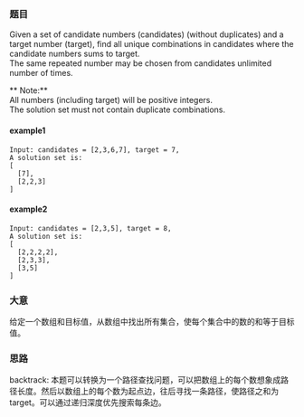 ### 题目
Given a set of candidate numbers (candidates) (without duplicates) and a target number (target), find all unique combinations in candidates where the candidate numbers sums to target.<br>
The same repeated number may be chosen from candidates unlimited number of times.<br>

** Note:**<br>
All numbers (including target) will be positive integers.<br>
The solution set must not contain duplicate combinations.<br>

#### example1
```
Input: candidates = [2,3,6,7], target = 7,
A solution set is:
[
  [7],
  [2,2,3]
]
```

#### example2
```
Input: candidates = [2,3,5], target = 8,
A solution set is:
[
  [2,2,2,2],
  [2,3,3],
  [3,5]
]
```

### 大意
给定一个数组和目标值，从数组中找出所有集合，使每个集合中的数的和等于目标值。

### 思路
backtrack:
本题可以转换为一个路径查找问题，可以把数组上的每个数想象成路径长度。然后以数组上的每个数为起点边，往后寻找一条路径，使路径之和为target。可以通过递归深度优先搜索每条边。